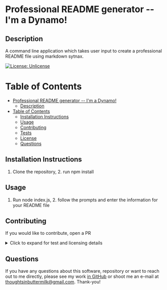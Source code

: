 # Professional README generator -- I'm a Dynamo!
    
## Description

A command line application which takes user input to create a professional README file using markdown sytnax.

[![License: Unlicense](https://img.shields.io/badge/license-Unlicense-blue.svg)](https://choosealicense.com/licenses/unlicense/)

# Table of Contents
- [Professional README generator -- I'm a Dynamo!](#professional-readme-generator----im-a-dynamo)
  - [Description](#description)
- [Table of Contents](#table-of-contents)
  - [Installation Instructions](#installation-instructions)
  - [Usage](#usage)
  - [Contributing](#contributing)
  - [Tests](#tests)
  - [License](#license)
  - [Questions](#questions)
    
## Installation Instructions

1. Clone the repository, 2. run npm install

## Usage 

1. Run node index.js, 2. follow the prompts and enter the information for your README file

## Contributing 

If you would  like to contribute, open a PR

<details>
<summary>Click to expand for test and licensing details</summary>

## Tests

The 1.0 version of the application is not guarded by unit or functional tests

## License

The application in this repository is covered by the Unlicense license. Use [this link to view the details of the Unlicense license.](https://choosealicense.com/licenses/unlicense/) 

</details>

## Questions

If you have any questions about this software, repository or want to reach out to me directly, please see my work [in GitHub](http://www.github.com/thoughtsinbuttermilk/) or shoot me an e-mail at thoughtsinbuttermilk@gmail.com. Thank-you!

